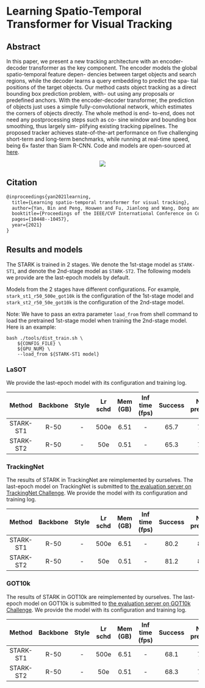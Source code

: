 # Learning Spatio-Temporal Transformer for Visual Tracking

## Abstract

<!-- [ABSTRACT] -->

In this paper, we present a new tracking architecture with
an encoder-decoder transformer as the key component. The
encoder models the global spatio-temporal feature depen-
dencies between target objects and search regions, while
the decoder learns a query embedding to predict the spa-
tial positions of the target objects. Our method casts object
tracking as a direct bounding box prediction problem, with-
out using any proposals or predefined anchors. With the
encoder-decoder transformer, the prediction of objects just
uses a simple fully-convolutional network, which estimates
the corners of objects directly. The whole method is end-
to-end, does not need any postprocessing steps such as co-
sine window and bounding box smoothing, thus largely sim-
plifying existing tracking pipelines. The proposed tracker
achieves state-of-the-art performance on five challenging
short-term and long-term benchmarks, while running at
real-time speed, being 6× faster than Siam R-CNN.
Code and models are open-sourced at [here](https://github.com/researchmm/Stark).

<!-- [IMAGE] -->

<div align="center">
  <img src="https://user-images.githubusercontent.com/34888372/155925284-38187ef3-30f2-434f-bed8-133c0061f3e3.png"/>
</div>

## Citation

<!-- [ALGORITHM] -->

```latex
@inproceedings{yan2021learning,
  title={Learning spatio-temporal transformer for visual tracking},
  author={Yan, Bin and Peng, Houwen and Fu, Jianlong and Wang, Dong and Lu, Huchuan},
  booktitle={Proceedings of the IEEE/CVF International Conference on Computer Vision},
  pages={10448--10457},
  year={2021}
}
```

## Results and models

The STARK is trained in 2 stages. We denote the 1st-stage model as `STARK-ST1`, and denote the 2nd-stage model as `STARK-ST2`. The following models we provide are the last-epoch models by default.

Models from the 2 stages have different configurations. For example, `stark_st1_r50_500e_got10k` is the configuration of the 1st-stage model and `stark_st2_r50_50e_got10k` is the configuration of the 2nd-stage model.

Note: We have to pass an extra parameter `load_from` from shell command to load the pretrained 1st-stage model when training the 2nd-stage model. Here is an example:

```
bash ./tools/dist_train.sh \
    ${CONFIG_FILE} \
    ${GPU_NUM} \
    --load_from ${STARK-ST1 model}
```

### LaSOT

We provide the last-epoch model with its configuration and training log.

| Method |    Backbone     |  Style  | Lr schd | Mem (GB) | Inf time (fps) | Success | Norm precision | Precision | Config | Download |
| :-------------: | :-------------: | :-----: | :-----: | :------: | :------------: | :----: | :----: | :----: | :------: | :--------: |
| STARK-ST1 |    R-50    |  -  |   500e    | 6.51        | -             | 65.7 | 75.4 |  69.7 | [config](stark_st1_r50_500e_lasot.py) | [model](https://download.openmmlab.com/mmtracking/sot/stark/stark_st1_r50_500e_lasot/stark_st1_r50_500e_lasot_20220223_125402-934f290e.pth) &#124; [log](https://download.openmmlab.com/mmtracking/sot/stark/stark_st1_r50_500e_lasot/stark_st1_r50_500e_lasot_20220223_125402.log.json) |
| STARK-ST2 |    R-50    |  -  |   50e    | 0.51        | -              | 65.3 | 74.9 | 69.4  | [config](stark_st2_r50_50e_lasot.py) | [model](https://download.openmmlab.com/mmtracking/sot/stark/stark_st2_r50_50e_lasot/stark_st2_r50_50e_lasot_20220225_122540-61498aa1.pth) &#124; [log](https://download.openmmlab.com/mmtracking/sot/stark/stark_st2_r50_50e_lasot/stark_st2_r50_50e_lasot_20220225_122540.log.json) |

### TrackingNet

The results of STARK in TrackingNet are reimplemented by ourselves. The last-epoch model on TrackingNet is submitted to [the evaluation server on TrackingNet Challenge](http://eval.tracking-net.org/web/challenges/challenge-page/39/submission). We provide the model with its configuration and training log.

| Method |    Backbone     |  Style  | Lr schd | Mem (GB) | Inf time (fps) | Success | Norm precision | Precision | Config | Download |
| :-------------: | :-------------: | :-----: | :-----: | :------: | :------------: | :----: | :----: | :----: | :------: | :--------: |
| STARK-ST1 |    R-50    |  -  |   500e    | 6.51        | -             | 80.2 | 84.9 |  77.4 | [config](stark_st1_r50_500e_lasot.py) | [model](https://download.openmmlab.com/mmtracking/sot/stark/stark_st1_r50_500e_lasot/stark_st1_r50_500e_lasot_20220223_125402-934f290e.pth) &#124; [log](https://download.openmmlab.com/mmtracking/sot/stark/stark_st1_r50_500e_lasot/stark_st1_r50_500e_lasot_20220223_125402.log.json) |
| STARK-ST2 |    R-50    |  -  |   50e    | 0.51        | -              | 81.2 | 86.0 | 78.5  | [config](stark_st2_r50_50e_lasot.py) | [model](https://download.openmmlab.com/mmtracking/sot/stark/stark_st2_r50_50e_lasot/stark_st2_r50_50e_lasot_20220225_122540-61498aa1.pth) &#124; [log](https://download.openmmlab.com/mmtracking/sot/stark/stark_st2_r50_50e_lasot/stark_st2_r50_50e_lasot_20220225_122540.log.json) |

### GOT10k

The results of STARK in GOT10k are reimplemented by ourselves. The last-epoch model on GOT10k is submitted to [the evaluation server on GOT10k Challenge](http://got-10k.aitestunion.com/). We provide the model with its configuration and training log.

| Method |    Backbone     |  Style  | Lr schd | Mem (GB) | Inf time (fps) | Success | Norm precision | Precision | Config | Download |
| :-------------: | :-------------: | :-----: | :-----: | :------: | :------------: | :----: | :----: | :----: | :------: | :--------: |
| STARK-ST1 |    R-50    |  -  |   500e    | 6.51        | -             | 68.1 | 77.4 |  62.4 | [config](stark_st1_r50_500e_lasot.py) | [model](https://download.openmmlab.com/mmtracking/sot/stark/stark_st1_r50_500e_got10k/stark_st1_r50_500e_got10k_20220223_125400-40ead158.pth) &#124; [log](https://download.openmmlab.com/mmtracking/sot/stark/stark_st1_r50_500e_got10k/stark_st1_r50_500e_got10k_20220223_125400.log.json) |
| STARK-ST2 |    R-50    |  -  |   50e    | 0.51        | -              | 68.3 | 77.6 | 62.7  | [config](stark_st2_r50_50e_lasot.py) | [model](https://download.openmmlab.com/mmtracking/sot/stark/stark_st2_r50_50e_got10k/stark_st2_r50_50e_got10k_20220226_124213-ee39bbff.pth) &#124; [log](https://download.openmmlab.com/mmtracking/sot/stark/stark_st2_r50_50e_got10k/stark_st2_r50_50e_got10k_20220226_124213.log.json) |
